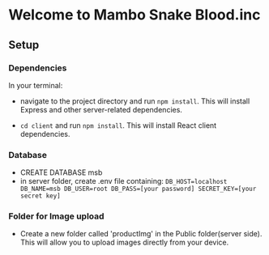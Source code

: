 # Welcome to Mambo Snake Blood.inc

## Setup
### Dependencies
In your terminal:
- navigate to the project directory and run `npm install`. This will install Express and other server-related dependencies.

- `cd client` and run `npm install`. This will install React client dependencies.

### Database
- CREATE DATABASE msb
- in server folder, create .env file containing:
`DB_HOST=localhost
DB_NAME=msb
DB_USER=root
DB_PASS=[your password]
SECRET_KEY=[your secret key]`

### Folder for Image upload
- Create a new folder called 'productImg' in the Public folder(server side). This will allow you to upload images directly from your device.
